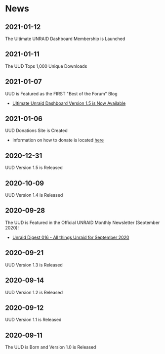 # News

## 2021-01-12
The Ultimate UNRAID Dashboard Membership is Launched

## 2021-01-11
The UUD Tops 1,000 Unique Downloads

## 2021-01-07
UUD is Featured as the FIRST "Best of the Forum" Blog

* [Ultimate Unraid Dashboard Version 1.5 is Now Available](https://unraid.net/blog/ultimate-unraid-dashboard)

## 2021-01-06
UUD Donations Site is Created

* Information on how to donate is located [here](https://forums.unraid.net/topic/96895-ultimate-unraid-dashboard-uud/page/27/?tab=comments#comment-934242)

## 2020-12-31
UUD Version 1.5 is Released

## 2020-10-09
UUD Version 1.4 is Released

## 2020-09-28
The UUD is Featured in the Official UNRAID Monthly Newsletter (September 2020)!

* [Unraid Digest 016 - All things Unraid for September 2020](http://eepurl.com/hekG2f)

## 2020-09-21
UUD Version 1.3 is Released

## 2020-09-14
UUD Version 1.2 is Released

## 2020-09-12
UUD Version 1.1 is Released

## 2020-09-11
The UUD is Born and Version 1.0 is Released